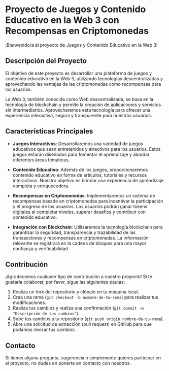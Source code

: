 # Proyecto de Juegos y Contenido Educativo en la Web 3 con Recompensas en Criptomonedas

¡Bienvenido/a al proyecto de Juegos y Contenido Educativo en la Web 3!

## Descripción del Proyecto

El objetivo de este proyecto es desarrollar una plataforma de juegos y contenido educativo en la Web 3, utilizando tecnologías descentralizadas y aprovechando las ventajas de las criptomonedas como recompensas para los usuarios.

La Web 3, también conocida como Web descentralizada, se basa en la tecnología de blockchain y permite la creación de aplicaciones y servicios sin intermediarios. Aprovecharemos esta tecnología para ofrecer una experiencia interactiva, segura y transparente para nuestros usuarios.

## Características Principales

- **Juegos Interactivos**: Desarrollaremos una variedad de juegos educativos que sean entretenidos y atractivos para los usuarios. Estos juegos estarán diseñados para fomentar el aprendizaje y abordar diferentes áreas temáticas.

- **Contenido Educativo**: Además de los juegos, proporcionaremos contenido educativo en forma de artículos, tutoriales y recursos interactivos. Nuestro objetivo es brindar una experiencia de aprendizaje completa y enriquecedora.

- **Recompensas en Criptomonedas**: Implementaremos un sistema de recompensas basado en criptomonedas para incentivar la participación y el progreso de los usuarios. Los usuarios podrán ganar tokens digitales al completar niveles, superar desafíos y contribuir con contenido educativo.

- **Integración con Blockchain**: Utilizaremos la tecnología blockchain para garantizar la seguridad, transparencia y trazabilidad de las transacciones y recompensas en criptomonedas. La información relevante se registrará en la cadena de bloques para una mayor confianza y verificabilidad.

## Contribución

¡Agradecemos cualquier tipo de contribución a nuestro proyecto! Si te gustaría colaborar, por favor, sigue las siguientes pautas:

1. Realiza un fork del repositorio y clónalo en tu máquina local.
2. Crea una rama (`git checkout -b nombre-de-tu-rama`) para realizar tus modificaciones.
3. Realiza tus cambios y realiza una confirmación (`git commit -m "Descripción de tus cambios"`).
4. Sube tus cambios a tu repositorio (`git push origin nombre-de-tu-rama`).
5. Abre una solicitud de extracción (pull request) en GitHub para que podamos revisar tus cambios.

## Contacto

Si tienes alguna pregunta, sugerencia o simplemente quieres participar en el proyecto, no dudes en ponerte en contacto con nosotros.

